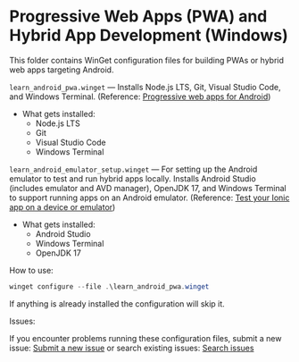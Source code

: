 # Progressive Web Apps (PWA) and Hybrid App Development (Windows)

This folder contains WinGet configuration files for building PWAs or hybrid web apps targeting Android.

`learn_android_pwa.winget` — Installs Node.js LTS, Git, Visual Studio Code, and Windows Terminal. (Reference: [Progressive web apps for Android](https://learn.microsoft.com/en-us/windows/android/pwa))

* What gets installed:
    * Node.js LTS
    * Git
    * Visual Studio Code
    * Windows Terminal

`learn_android_emulator_setup.winget` — For setting up the Android emulator to test and run hybrid apps locally. Installs Android Studio (includes emulator and AVD manager), OpenJDK 17, and Windows Terminal to support running apps on an Android emulator. (Reference: [Test your Ionic app on a device or emulator](https://learn.microsoft.com/en-us/windows/android/pwa#test-your-ionic-app-on-a-device-or-emulator))

* What gets installed:
    * Android Studio
    * Windows Terminal
    * OpenJDK 17

How to use:

```powershell
winget configure --file .\learn_android_pwa.winget
```

If anything is already installed the configuration will skip it.

Issues:

If you encounter problems running these configuration files, submit a new issue: [Submit a new issue](https://github.com/microsoft/winget-dsc/issues/new/choose) or search existing issues: [Search issues](https://github.com/microsoft/winget-dsc/issues)
